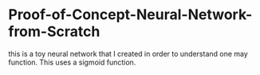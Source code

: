 # Proof-of-Concept-Neural-Network-from-Scratch
this is a toy neural network that I created in order to understand one may function.  This uses a sigmoid function. 
